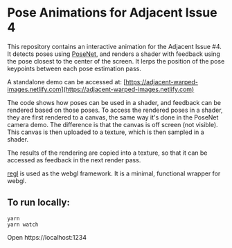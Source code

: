 # Pose Animations for Adjacent Issue 4

This repository contains an interactive animation for the Adjacent Issue #4.
It detects poses using [PoseNet](https://medium.com/tensorflow/real-time-human-pose-estimation-in-the-browser-with-tensorflow-js-7dd0bc881cd5), and renders a shader with feedback using the 
pose closest to the center of the screen.  It lerps the position of the pose keypoints
between each pose estimation pass.

A standalone demo can be accessed at:
[https://adjacent-warped-images.netlify.com](https://adjacent-warped-images.netlify.com)

The code shows how poses can be used in a shader, and feedback can be rendered based on those poses.
To access the rendered poses in a shader, they are first rendered to a canvas, the same way
it's done in the PoseNet camera demo.  The difference is that the canvas is off screen (not visible).
This canvas is then uploaded to a texture, which is then sampled in a shader.

The results of the rendering are copied into a texture, so that it can be accessed as feedback in the next render pass. 

[regl](http://regl.party/) is used as the webgl framework.  It is a minimal, functional wrapper for webgl.

## To run locally:

    yarn
    yarn watch

Open https://localhost:1234

